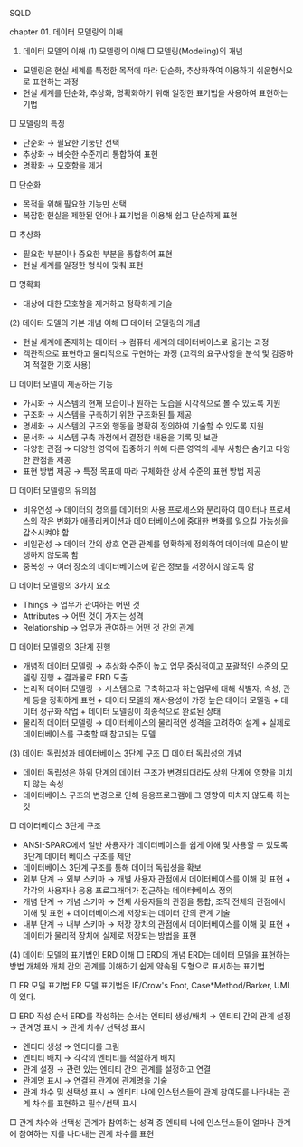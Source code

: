 SQLD

chapter 01. 데이터 모델링의 이해

1. 데이터 모델의 이해
(1) 모델링의 이해
□ 모델링(Modeling)의 개념
- 모델링은 현실 세계를 특정한 목적에 따라 단순화, 추상화하여 이용하기 쉬운형식으로 표현하는 과정
- 현실 세계를 단순화, 추상화, 명확화하기 위해 일정한 표기법을 사용하여 표현하는 기법

□ 모델링의 특징
- 단순화 → 필요한 기눙만 선택 
- 추상화 → 비슷한 수준끼리 통합하여 표현
- 명확화 → 모호함을 제거

□ 단순화
- 목적을 위해 필요한 기능만 선택
- 복잡한 현실을 제한된 언어나 표기법을 이용해 쉽고 단순하게 표현

□ 추상화
- 필요한 부분이나 중요한 부분을 통합하여 표현
- 현실 세계를 일정한 형식에 맞춰 표현

□ 명확화
- 대상에 대한 모호함을 제거하고 정확하게 기술

(2) 데이터 모델의 기본 개념 이해
□ 데이터 모델링의 개념
- 현실 세계에 존재하는 데이터 → 컴퓨터 세계의 데이터베이스로 옮기는 과정
- 객관적으로 표현하고 물리적으로 구현하는 과정
(고객의 요구사항을 분석 및 검증하여 적절한 기호 사용)

□ 데이터 모델이 제공하는 기능
- 가시화 → 시스템의 현재 모습이나 원하는 모습을 시각적으로 볼 수 있도록 지원
- 구조화 → 시스템을 구축하기 위한 구조화된 틀 제공
- 명세화 → 시스템의 구조와 행동을 명확히 정의하여 기술할 수 있도록 지원
- 문서화 → 시스템 구축 과정에서 결정한 내용을 기록 및 보관
- 다양한 관점 → 다양한 영역에 집중하기 위해 다른 영역의 세부 사항은 숨기고 다양한 관점을 제공
- 표현 방법 제공 → 특정 목표에 따라 구체화한 상세 수준의 표현 방법 제공

□ 데이터 모델링의 유의점
- 비유연성 → 데이터의 정의를 데이터의 사용 프로세스와 분리하여 데이터나 프로세스의 작은 변화가 애플리케이션과 데이터베이스에 중대한 변화를 일으킬 가능성을 감소시켜야 함
- 비일관성 → 데이터 간의 상호 연관 관계를 명확하게 정의하여 데이터에 모순이 발생하지 않도록 함
- 중복성 → 여러 장소의 데이터베이스에 같은 정보를 저장하지 않도록 함

□ 데이터 모델링의 3가지 요소
- Things → 업무가 관여하는 어떤 것
- Attributes → 어떤 것이 가지는 성격
- Relationship → 업무가 관여하는 어떤 것 간의 관계

□ 데이터 모델링의 3단계 진행
- 개념적 데이터 모델링 → 추상화 수준이 높고 업무 중심적이고 포괄적인 수준의 모델링 진행 + 결과물로 ERD 도출
- 논리적 데이터 모델링 → 시스템으로 구축하고자 하는업무에 대해 식별자, 속성, 관계 등을 정확하게 표현 + 데이터 모델의 재사용성이 가장 높은 데이터 모델링 + 데이터 정규화 작업 + 데이터 모델링이 최종적으로 완료된 상태
- 물리적 데이터 모델링 → 데이터베이스의 물리적인 성격을 고려하여 설계 + 실제로 데이터베이스를 구축할 때 참고되는 모델

(3) 데이터 독립성과 데이터베이스 3단계 구조
□ 데이터 독립성의 개념
- 데이터 독립성은 하위 단계의 데이터 구조가 변경되더라도 상위 단계에 영향을 미치지 않는 속성
- 데이터베이스 구조의 변경으로 인해 응용프로그램에 그 영향이 미치지 않도록 하는 것

□ 데이터베이스 3단계 구조
- ANSI-SPARC에서 일반 사용자가 데이터베이스를 쉽게 이해 및 사용할 수 있도록 3단계 데이터 베이스 구조를 제안
- 데이터베이스 3단계 구조를 통해 데이터 독립성을 확보
- 외부 단계 → 외부 스키마 → 개별 사용자 관점에서 데이터베이스를 이해 및 표현 + 각각의 사용자나 응용 프로그래머가 접근하는 데이터베이스 정의
- 개념 단계 → 개념 스키마 → 전체 사용자들의 관점을 통합, 조직 전체의 관점에서 이해 및 표현 + 데이터베이스에 저장되는 데이터 간의 관계 기술
- 내부 단계 → 내부 스키마 → 저장 장치의 관점에서 데이터베이스를 이해 및 표현 + 데이터가 물리적 장치에 실제로 저장되는 방법을 표현

(4) 데이터 모델의 표기법인 ERD 이해
□ ERD의 개념
ERD는 데이터 모델을 표현하는 방법
개체와 개체 간의 관계를 이해하기 쉽게 약속된 도형으로 표시하는 표기법

□ ER 모델 표기법
ER 모델 표기법은 IE/Crow's Foot, Case*Method/Barker, UML이 있다.

□ ERD 작성 순서
ERD를 작성하는 순서는 엔티티 생성/배치 → 엔티티 간의 관계 설정 → 관계명 표시 → 관계 차수/ 선택성 표시
- 엔티티 생성 → 엔티티를 그림
- 엔티티 배치 → 각각의 엔티티를 적절하게 배치
- 관계 설정 → 관련 있는 엔티티 간의 관계를 설정하고 연결
- 관계명 표시 → 연결된 관계에 관계명을 기술
- 관계 차수 및 선택성 표시 → 엔티티 내에 인스턴스들의 관계 참여도를 나타내는 관계 차수를 표현하고 필수/선택 표시

□ 관계 차수와 선택성
관계가 참여하는 성격 중 엔티티 내에 인스턴스들이 얼마나 관계에 참여하는 지를 나타내는 관계 차수를 표현